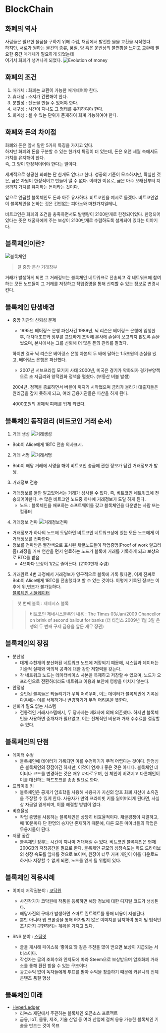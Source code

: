 # BlockChain

## 화폐의 역사
사람들은 필요한 물품을 구하기 위해 수렵, 채집에서 발전한 물물 교환을 시작했다.  
하지만, 서로가 원하는 물건의 종류, 품질, 양 혹은 운반상의 불편함을 느끼고 교환에 필요한 중간 매개체가 필요하게 되었는데  
여기서 화폐가 생겨나게 되었다.
![Evolution of money](./img/EofM.png)

## 화폐의 조건
1. 매개체 : 화폐는 교환이 가능한 매개체여야 한다.
2. 휴대성 : 소지가 간편해야 한다.
3. 분할성 : 잔돈을 만들 수 있어야 한다.
4. 내구성 : 시간이 지나도 그 형태를 유지하여야 한다.
5. 회계성 : 셀 수 있는 단위가 존재하여 회계 가능하여야 한다.

## 화폐와 돈의 차이점
화폐와 돈은 앞서 말한 5가지 특징을 가지고 있다.  
하지만 화폐와 돈을 구분할 수 있는 한가지 특징이 더 있는데, 돈은 오랜 세월 속에서도 가치를 유지해야 한다.  
즉, 그 양이 한정적이어야 한다는 말이다.  

세계적으로 성공한 화폐는 단 한개도 없다고 한다. 성공의 기준이 모호하지만, 확실한 것은, 금은 자원이 한정적이고 만들어 낼 수 없다. 이러한 이유로, 금은 아주 오래전부터 지금까지 가치를 유지하는 돈이라는 것이다.  

앞으로 언급할 블록체인도 돈과 아주 유사하다.
비트코인을 예시로 들겠다. 비트코인없이 블록체인을 논하는 것은 건반없는 피아노와 마찬가지일테니,  

비트코인은 화폐의 조건을 충족하면서도 발행량이 2100만개로 한정되어있다.  한정되어 있다는 뜻은 채굴자에게 주는 보상이 2100만개로 수렴하도록 설계되어 있다는 이야기다.

## 블록체인이란?
![블록체인](./img/blockchain)
> 탈 중앙 분산 거래장부  

거래가 발생하게 되면 그 거래정보는 블록체인 네트워크로 전송되고 각 네트워크에 참여하는 모든 노드들이 그 거래를 저장하고 작업증명을 통해 신뢰할 수 있는 정보로 변경시킨다.  

## 블록체인 탄생배경
- 중앙 기관의 신뢰성 문제
    - 1995년 베어링스 은행 파산사건
    1989년, 닉 리슨은 베어링스 은행에 입행한 후, 대차대조표와 장부를 교묘하게 조작해 본사에 손실이 보고되지 않도록 손을 썼으며, 본사에서는 그를 신뢰해 더 많은 돈의 관리를 맡겼다.  
    
    하지만 결국 닉 리슨은 베어링스 은행 자본의 두 배에 달하는 1.5조원의 손실을 냈고,  베어링스 은행은 파산했다.  

    - 2007년 서브프라임 모기지 사태
    2000년, 미국은 경기가 악화되자 경기부양책으로 초 저금리와 양적완화 정책을 펼쳤다. (부동산 버블 발생)  

    2004년, 정책을 종료하면서 버블이 꺼지기 시작했으며 금리가 올라가 대출자들은 원리금을 갚지 못하게 되고, 여러 금융기관들은 파산을 하게 된다.  

    4000조원의 경제적 피해를 입게 되었다.

## 블록체인 동작원리 (비트코인 거래 순서)
1. 거래 생성
![거래생성](./img/1.png)  
- Bob이 Alice에게 1BTC 전송 의사표시.  

2. 거래 서명
![거래서명](./img/2.png)
- Bob이 해당 거래에 서명을 해야 비트코인 송금에 관한 정보가 담긴 거래정보가 발생.  

3. 거래정보 전송
- 거래정보를 둘만 알고있어서는 거래가 성사될 수 없다. 즉, 비트코인 네트워크에 전송되어야한다. 수 많은 비트코인 노드중 하나에 거래정보가 도달 하게 된다.
    - 노드 : 블록체인을 배포하는 소프트웨어를 갖고 블록체인을 다운받는 사람 또는 컴퓨터  

4. 거래정보 전파
![거래정보전파](./img/4.png)
- 거래정보가 하나의 노드에 도달하면 비트코인 네트워크상에 있는 모든 노드에게 이 거래정보를 전파한다.
- 정보를 전파받은 빨간색으로 표시된 채굴노드들이 작업증명(Proof of work 알고리즘) 과정을 거쳐 연산을 먼저 완료하는 노드가 블록에 거래를 기록하게 되고 보상으로 BTC를 받음
    - 4년마다 보상이 1/2로 줄어든다. (2100만개 수렴)  

5. 거래완료
4번 과정에서 거래정보가 영구적으로 블록에 기록 됬다면, 이제 진짜로 Bob이 Alice에게 1BTC를 전송했다고 할 수 있는 것이다. 이렇게 기록된 정보는 이후에 위,변조가 불가능하다.  
[블록체인 시뮬레이터](https://blockchaindemo.io/)  
> 첫 번째 블록 : 제네시스 블록
>> 비트코인 제네시스블록의 내용 : The Times 03/Jan/2009 Chancellor on brink of second bailout for banks (더 타임스 2009년 1월 3일 은행의 두 번째 구제 금융을 앞둔 재무 장관)  


## 블록체인의 장점
- 분산성
    - 대개 수천개의 분산화된 네트워크 노드에 저장되기 때문에, 시스템과 데이터는 기술적 실패와 악의적 공격에 대한 강한 저항력을 갖는다.
    - 각 네트워크 노드는 데이터베이스 사본을 복제하고 저장할 수 있으며, 노드가 오프라인으로 전환하더라도 네트워크 이용과 보안에 영향을 미치지 않는다.
- 안정성
    - 승인된 블록들은 되돌리기가 무척 어려우며, 이는 데이터가 블록체인에 기록된 다음에는 이를 삭제하거나 변경하기가 무척 어려움을 뜻한다.
- 신뢰가 필요 없는 시스템
    - 전통적인 거래시스템에서, 두 당사자는 제3자에 의해 의존했다. 하지만 블록체인을 사용하면 중개자가 필요없고, 이는 전체적인 비용과 거래 수수료를 절감할 수 있다.

## 블록체인의 단점
- 데이터 수정
    - 블록체인에 데이터가 기록되면 이를 수정하기가 무척 어렵다는 것이다. 안정성은 블록체인의 장점이긴 하지만, 이것이 언제나 좋은 것은 아니다. 블록체인 데이터나 코드를 변경하는 것은 매우 까다로우며, 한 체인이 버려지고 다른체인이 이를 대신하는 하드포크를 종종 필요로 한다.  
- 프라이빗 키
    - 블록체인은 공개키 암호학을 사용해 사용자가 자신의 암호 화폐 자산에 소유권을 주장할 수 있게 한다. 사용자가 만약 프라이빗 키를 잃어버리게 된다면, 사실상 자금일 잃게되며, 이를 해결할 방법이 없다.
- 비효율성
    - 작업 증명을 사용하는 블록체인은 상당히 비효율적이다. 채굴경쟁이 치열하고, 매 10분마다 단 한명의 승자만 존재하기 때문에, 다른 모든 마이너들의 작업은 무용지물이 된다.
- 저장 공간
    - 블록체인 장부는 시간이 지나며 거대해질 수 있다. 비트코인 블록체인은 현재 200GB의 저장공간을 필요로 한다. 블록체인 규모의 성장속도는 하드 드라이브의 성장 속도를 앞지를 것으로 보이며, 원장이 너무 커져 개인이 이를 다운로드 하거나 저장할 수 없게 되면, 노드를 잃게 될 위험이 있다.

## 블록체인 적용사례
- 이미지 저작권분야 : [코닥원](https://kodakone.com/)
    - 사진작가가 코닥원에 작품을 등록하면 해당 정보에 대한 디지털 코드가 생성된다.
    - 해당사진의 구매가 발생하면 스마트 컨트랙트를 통해 비용이 지불된다.
    - 뿐만 아니라 웹 크롤링을 통해 허가받지 않은 이미지를 탐지하여 통지 및 법적인 조치까지 구현하려는 계획을 가지고 있다.  

- SNS 분야 : [스팀잇](https://steemit.com/)
    - 글을 게시해 페이스북 ‘좋아요’와 같은 추천을 많이 받으면 보상이 지급되는 서비스이다.
    - 작성자는 글의 조회수와 인지도에 따라 Steem으로 보상받으며 암호화폐 거래소를 통해 환전 받을 수 있는 구조이다
    - 광고수익 없이 독자들에게 투표를 받아 수익을 창출하기 때문에 커뮤니티 전제 콘텐츠 품질 향상  

## 블록체인 미래
- [HyperLedger](https://www.hyperledger.org/)
    - 리눅스 재단에서 주관하는 블록체인 오픈소스 프로젝트
    - 금융, IoT, 물류, 제조, 기술 산업 등 여러 산업에 걸쳐 응용 가능한 블록체인 기술을 만드는 것이 목표
    
